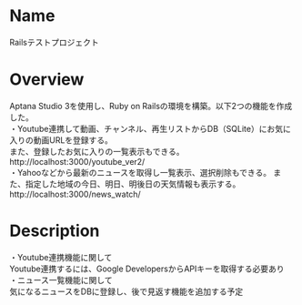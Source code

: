 # Name

Railsテストプロジェクト

# Overview
Aptana Studio 3を使用し、Ruby on Railsの環境を構築。以下2つの機能を作成した。  
・Youtube連携して動画、チャンネル、再生リストからDB（SQLite）にお気に入りの動画URLを登録する。  
また、登録したお気に入りの一覧表示もできる。  
http://localhost:3000/youtube_ver2/  
・Yahooなどから最新のニュースを取得し一覧表示、選択削除もできる。
また、指定した地域の今日、明日、明後日の天気情報も表示する。  
http://localhost:3000/news_watch/  

# Description
・Youtube連携機能に関して  
Youtube連携するには、Google DevelopersからAPIキーを取得する必要あり  
・ニュース一覧機能に関して  
気になるニュースをDBに登録し、後で見返す機能を追加する予定  
